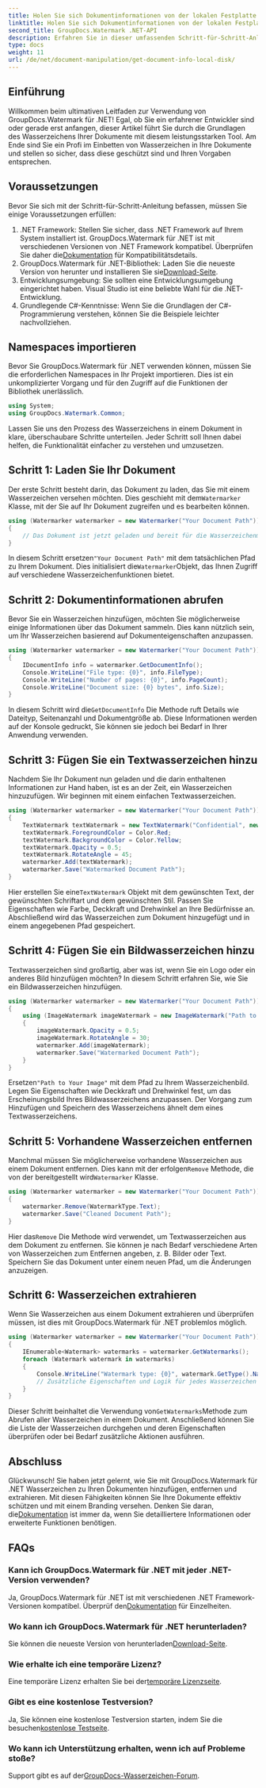 ```yaml
---
title: Holen Sie sich Dokumentinformationen von der lokalen Festplatte
linktitle: Holen Sie sich Dokumentinformationen von der lokalen Festplatte
second_title: GroupDocs.Watermark .NET-API
description: Erfahren Sie in dieser umfassenden Schritt-für-Schritt-Anleitung, wie Sie mit GroupDocs Watermark für .NET Wasserzeichen in Dokumenten hinzufügen, entfernen und extrahieren.
type: docs
weight: 11
url: /de/net/document-manipulation/get-document-info-local-disk/
---
```

## Einführung
Willkommen beim ultimativen Leitfaden zur Verwendung von GroupDocs.Watermark für .NET! Egal, ob Sie ein erfahrener Entwickler sind oder gerade erst anfangen, dieser Artikel führt Sie durch die Grundlagen des Wasserzeichens Ihrer Dokumente mit diesem leistungsstarken Tool. Am Ende sind Sie ein Profi im Einbetten von Wasserzeichen in Ihre Dokumente und stellen so sicher, dass diese geschützt sind und Ihren Vorgaben entsprechen.
## Voraussetzungen
Bevor Sie sich mit der Schritt-für-Schritt-Anleitung befassen, müssen Sie einige Voraussetzungen erfüllen:
1.  .NET Framework: Stellen Sie sicher, dass .NET Framework auf Ihrem System installiert ist. GroupDocs.Watermark für .NET ist mit verschiedenen Versionen von .NET Framework kompatibel. Überprüfen Sie daher die[Dokumentation](https://reference.groupdocs.com/Watermark/net/) für Kompatibilitätsdetails.
2.  GroupDocs.Watermark für .NET-Bibliothek: Laden Sie die neueste Version von herunter und installieren Sie sie[Download-Seite](https://releases.groupdocs.com/Watermark/net/).
3. Entwicklungsumgebung: Sie sollten eine Entwicklungsumgebung eingerichtet haben. Visual Studio ist eine beliebte Wahl für die .NET-Entwicklung.
4. Grundlegende C#-Kenntnisse: Wenn Sie die Grundlagen der C#-Programmierung verstehen, können Sie die Beispiele leichter nachvollziehen.
## Namespaces importieren
Bevor Sie GroupDocs.Watermark für .NET verwenden können, müssen Sie die erforderlichen Namespaces in Ihr Projekt importieren. Dies ist ein unkomplizierter Vorgang und für den Zugriff auf die Funktionen der Bibliothek unerlässlich.
```csharp
using System;
using GroupDocs.Watermark.Common;
```
Lassen Sie uns den Prozess des Wasserzeichens in einem Dokument in klare, überschaubare Schritte unterteilen. Jeder Schritt soll Ihnen dabei helfen, die Funktionalität einfacher zu verstehen und umzusetzen.
## Schritt 1: Laden Sie Ihr Dokument
 Der erste Schritt besteht darin, das Dokument zu laden, das Sie mit einem Wasserzeichen versehen möchten. Dies geschieht mit dem`Watermarker` Klasse, mit der Sie auf Ihr Dokument zugreifen und es bearbeiten können.
```csharp
using (Watermarker watermarker = new Watermarker("Your Document Path"))
{
    // Das Dokument ist jetzt geladen und bereit für die Wasserzeichenmarkierung
}
```
 In diesem Schritt ersetzen`"Your Document Path"` mit dem tatsächlichen Pfad zu Ihrem Dokument. Dies initialisiert die`Watermarker`Objekt, das Ihnen Zugriff auf verschiedene Wasserzeichenfunktionen bietet.
## Schritt 2: Dokumentinformationen abrufen
Bevor Sie ein Wasserzeichen hinzufügen, möchten Sie möglicherweise einige Informationen über das Dokument sammeln. Dies kann nützlich sein, um Ihr Wasserzeichen basierend auf Dokumenteigenschaften anzupassen.

```csharp
using (Watermarker watermarker = new Watermarker("Your Document Path"))
{
    IDocumentInfo info = watermarker.GetDocumentInfo();
    Console.WriteLine("File type: {0}", info.FileType);
    Console.WriteLine("Number of pages: {0}", info.PageCount);
    Console.WriteLine("Document size: {0} bytes", info.Size);
}
```
 In diesem Schritt wird die`GetDocumentInfo` Die Methode ruft Details wie Dateityp, Seitenanzahl und Dokumentgröße ab. Diese Informationen werden auf der Konsole gedruckt, Sie können sie jedoch bei Bedarf in Ihrer Anwendung verwenden.
## Schritt 3: Fügen Sie ein Textwasserzeichen hinzu
Nachdem Sie Ihr Dokument nun geladen und die darin enthaltenen Informationen zur Hand haben, ist es an der Zeit, ein Wasserzeichen hinzuzufügen. Wir beginnen mit einem einfachen Textwasserzeichen.

```csharp
using (Watermarker watermarker = new Watermarker("Your Document Path"))
{
    TextWatermark textWatermark = new TextWatermark("Confidential", new Font("Arial", 36));
    textWatermark.ForegroundColor = Color.Red;
    textWatermark.BackgroundColor = Color.Yellow;
    textWatermark.Opacity = 0.5;
    textWatermark.RotateAngle = 45;
    watermarker.Add(textWatermark);
    watermarker.Save("Watermarked Document Path");
}
```
 Hier erstellen Sie eine`TextWatermark` Objekt mit dem gewünschten Text, der gewünschten Schriftart und dem gewünschten Stil. Passen Sie Eigenschaften wie Farbe, Deckkraft und Drehwinkel an Ihre Bedürfnisse an. Abschließend wird das Wasserzeichen zum Dokument hinzugefügt und in einem angegebenen Pfad gespeichert.
## Schritt 4: Fügen Sie ein Bildwasserzeichen hinzu
Textwasserzeichen sind großartig, aber was ist, wenn Sie ein Logo oder ein anderes Bild hinzufügen möchten? In diesem Schritt erfahren Sie, wie Sie ein Bildwasserzeichen hinzufügen.

```csharp
using (Watermarker watermarker = new Watermarker("Your Document Path"))
{
    using (ImageWatermark imageWatermark = new ImageWatermark("Path to Your Image"))
    {
        imageWatermark.Opacity = 0.5;
        imageWatermark.RotateAngle = 30;
        watermarker.Add(imageWatermark);
        watermarker.Save("Watermarked Document Path");
    }
}
```
 Ersetzen`"Path to Your Image"` mit dem Pfad zu Ihrem Wasserzeichenbild. Legen Sie Eigenschaften wie Deckkraft und Drehwinkel fest, um das Erscheinungsbild Ihres Bildwasserzeichens anzupassen. Der Vorgang zum Hinzufügen und Speichern des Wasserzeichens ähnelt dem eines Textwasserzeichens.
## Schritt 5: Vorhandene Wasserzeichen entfernen
 Manchmal müssen Sie möglicherweise vorhandene Wasserzeichen aus einem Dokument entfernen. Dies kann mit der erfolgen`Remove` Methode, die von der bereitgestellt wird`Watermarker` Klasse.

```csharp
using (Watermarker watermarker = new Watermarker("Your Document Path"))
{
    watermarker.Remove(WatermarkType.Text);
    watermarker.Save("Cleaned Document Path");
}
```
 Hier das`Remove` Die Methode wird verwendet, um Textwasserzeichen aus dem Dokument zu entfernen. Sie können je nach Bedarf verschiedene Arten von Wasserzeichen zum Entfernen angeben, z. B. Bilder oder Text. Speichern Sie das Dokument unter einem neuen Pfad, um die Änderungen anzuzeigen.
## Schritt 6: Wasserzeichen extrahieren
Wenn Sie Wasserzeichen aus einem Dokument extrahieren und überprüfen müssen, ist dies mit GroupDocs.Watermark für .NET problemlos möglich.

```csharp
using (Watermarker watermarker = new Watermarker("Your Document Path"))
{
    IEnumerable<Watermark> watermarks = watermarker.GetWatermarks();
    foreach (Watermark watermark in watermarks)
    {
        Console.WriteLine("Watermark type: {0}", watermark.GetType().Name);
        // Zusätzliche Eigenschaften und Logik für jedes Wasserzeichen
    }
}
```
 Dieser Schritt beinhaltet die Verwendung von`GetWatermarks`Methode zum Abrufen aller Wasserzeichen in einem Dokument. Anschließend können Sie die Liste der Wasserzeichen durchgehen und deren Eigenschaften überprüfen oder bei Bedarf zusätzliche Aktionen ausführen.
## Abschluss
 Glückwunsch! Sie haben jetzt gelernt, wie Sie mit GroupDocs.Watermark für .NET Wasserzeichen zu Ihren Dokumenten hinzufügen, entfernen und extrahieren. Mit diesen Fähigkeiten können Sie Ihre Dokumente effektiv schützen und mit einem Branding versehen. Denken Sie daran, die[Dokumentation](https://reference.groupdocs.com/Watermark/net/) ist immer da, wenn Sie detailliertere Informationen oder erweiterte Funktionen benötigen.
## FAQs
### Kann ich GroupDocs.Watermark für .NET mit jeder .NET-Version verwenden?
 Ja, GroupDocs.Watermark für .NET ist mit verschiedenen .NET Framework-Versionen kompatibel. Überprüf den[Dokumentation](https://reference.groupdocs.com/Watermark/net/) für Einzelheiten.
### Wo kann ich GroupDocs.Watermark für .NET herunterladen?
 Sie können die neueste Version von herunterladen[Download-Seite](https://releases.groupdocs.com/Watermark/net/).
### Wie erhalte ich eine temporäre Lizenz?
 Eine temporäre Lizenz erhalten Sie bei der[temporäre Lizenzseite](https://purchase.groupdocs.com/temporary-license/).
### Gibt es eine kostenlose Testversion?
 Ja, Sie können eine kostenlose Testversion starten, indem Sie die besuchen[kostenlose Testseite](https://releases.groupdocs.com/).
### Wo kann ich Unterstützung erhalten, wenn ich auf Probleme stoße?
 Support gibt es auf der[GroupDocs-Wasserzeichen-Forum](https://forum.groupdocs.com/c/watermark/19).